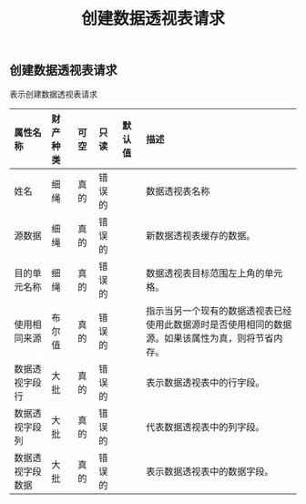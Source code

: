 ﻿---
title: 创建数据透视表请求
second_title: Aspose.Cells Cloud Documen
type: docs
url: /zh/specification/model/createpivottablerequest/
description: Aspose.Cells 云模型规范：CreatePivotTableRequest。轻松处理 Excel 和其他电子表格文档，具有打开、生成、编辑、拆分、合并、比较和转换等功能
kwords: Excel，Office，电子表格，云 REST API，CreatePivotTableRequest
weight: 50
---
## **创建数据透视表请求**

表示创建数据透视表请求

|属性名称|财产种类|可空|只读|默认值|描述|
|:- |:- |:- |:- |:- |:- |
|姓名|细绳|真的|错误的||数据透视表名称|
|源数据|细绳|真的|错误的||新数据透视表缓存的数据。|
|目的单元名称|细绳|真的|错误的||数据透视表目标范围左上角的单元格。|
|使用相同来源|布尔值|真的|错误的||指示当另一个现有的数据透视表已经使用此数据源时是否使用相同的数据源。如果该属性为真，则将节省内存。|
|数据透视字段行|大批<Integer> |真的|错误的||表示数据透视表中的行字段。|
|数据透视字段列|大批<Integer> |真的|错误的||代表数据透视表中的列字段。|
|数据透视字段数据|大批<Integer> |真的|错误的||表示数据透视表中的数据字段。|

